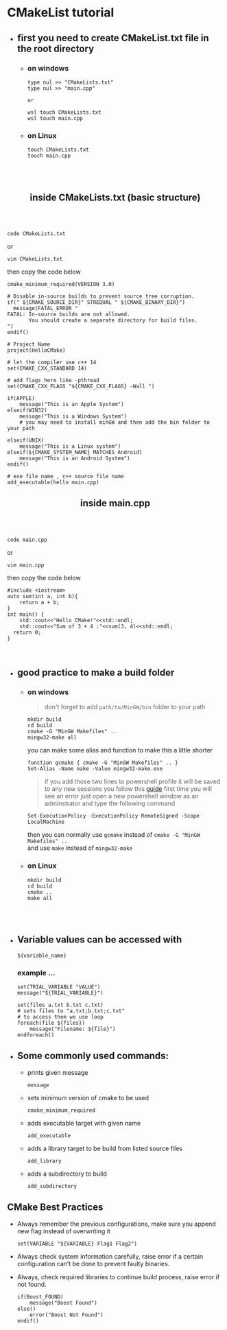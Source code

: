 # CMakeList tutorial 
* ## first you need to create CMakeList.txt file in the root directory
    * ### on windows
        ```
        type nul >> "CMakeLists.txt"
        type nul >> "main.cpp"
        ```
        ` or `
        ```
        wsl touch CMakeLists.txt
        wsl touch main.cpp
        ```
    * ### on Linux 
        ```
        touch CMakeLists.txt 
        touch main.cpp
        ```

<!-- body -->
</br>
</br>
<h2 align="center"> inside CMakeLists.txt (basic structure)  </h2>  
</br>  
</br>  

    code CMakeLists.txt

or 

    vim CMakeLists.txt

then copy the code below 


~~~
cmake_minimum_required(VERSION 3.0)

# Disable in-source builds to prevent source tree corruption.
if(" ${CMAKE_SOURCE_DIR}" STREQUAL " ${CMAKE_BINARY_DIR}")
  message(FATAL_ERROR "
FATAL: In-source builds are not allowed.
       You should create a separate directory for build files.
")
endif()

# Project Name
project(HelloCMake)

# let the compiler use c++ 14
set(CMAKE_CXX_STANDARD 14)

# add flags here like -pthread 
set(CMAKE_CXX_FLAGS "${CMAKE_CXX_FLAGS} -Wall ")

if(APPLE)
    message("This is an Apple System")
elseif(WIN32)
    message("This is a Windows System")
    # you may need to install minGW and then add the bin folder to your path

elseif(UNIX)
    message("This is a Linux system")  
elseif(${CMAKE_SYSTEM_NAME} MATCHES Android)
    message("This is an Android System")
endif()

# exe file name , c++ source file name
add_executable(hello main.cpp)
~~~  

<h2 align="center"> inside main.cpp </h2>  
</br>  
</br>  

    code main.cpp

or 

    vim main.cpp

then copy the code below 

~~~
#include <iostream>
auto sum(int a, int b){
    return a + b;
}
int main() {
    std::cout<<"Hello CMake!"<<std::endl;
    std::cout<<"Sum of 3 + 4 :"<<sum(3, 4)<<std::endl;
  return 0;
}
~~~

</br>

* ## good practice to make a build folder
    * ### on windows
        > don't forget to add `path/to/MinGW/bin` folder to your path
        ```
        mkdir build
        cd build
        cmake -G "MinGW Makefiles" ..
        mingw32-make all
        ```

        you can make some alias and function to make this a little shorter
        ```
        function gcmake { cmake -G "MinGW Makefiles" .. }
        Set-Alias -Name make -Value mingw32-make.exe
        ```
        > if you add those two lines to powershell profile it will be saved to any new sessions you follow this [guide](https://www.howtogeek.com/50236/customizing-your-powershell-profile/)
        > first time you will see an error just open a new powershell window as an adminstrator and type the following command 
        ```
        Set-ExecutionPolicy -ExecutionPolicy RemoteSigned -Scope LocalMachine
        ```
        then you can normally use ` gcmake ` instead of `cmake -G "MinGW Makefiles" ..`  
        and use `make` instead of `mingw32-make`


    * ### on Linux 
        ```
        mkdir build
        cd build
        cmake ..
        make all
        ```


</br>  
</br>
<!-- body -->


* ## Variable values can be accessed with
    ```
    ${variable_name}
    ```
    ### example ...
    ```  
    set(TRIAL_VARIABLE "VALUE")
    message("${TRIAL_VARIABLE}")

    set(files a.txt b.txt c.txt)
    # sets files to "a.txt;b.txt;c.txt"
    # to access them we use loop
    foreach(file ${files})
        message("Filename: ${file}")
    endforeach()
    ```
* ##  Some commonly used commands:

    * prints given message 
        ``` 
        message
        ``` 
    * sets minimum version of cmake to be used
        ```
        cmake_minimum_required 
        ```
    * adds executable target with given name
        ``` 
        add_executable 
        ```
    * adds a library target to be build from listed source files
        ``` 
        add_library 
        ```
    * adds a subdirectory to build
        ```
        add_subdirectory  
        ```

## CMake Best Practices
* Always remember the previous configurations, make sure you append new flag instead of overwriting it
    ```
    set(VARIABLE "${VARIABLE} Flag1 Flag2")
    ```

* Always check system information carefully, raise error if a certain configuration can’t be done to prevent faulty binaries.

* Always, check required libraries to continue build process, raise error if not found.
    ```
    if(Boost_FOUND)
        message("Boost Found")
    else()
        error("Boost Not Found")
    endif()
    ```

